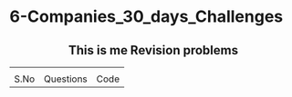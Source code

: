 # 6-Companies_30_days_Challenges

<h2 align="center">This is me Revision problems</h2>
<table width="70%" align="center">
  <th>
    <tr>
    <td>S.No</td/>
    <td>Questions</td/>
    <td>Code</td/>
    </tr>
  </th>
</table>
